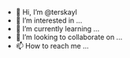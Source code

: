 - 👋 Hi, I’m @terskayl
- 👀 I’m interested in ...
- 🌱 I’m currently learning ...
- 💞️ I’m looking to collaborate on ...
- 📫 How to reach me ...

<!---
terskayl/terskayl is a ✨ special ✨ repository because its `README.md` (this file) appears on your GitHub profile.
You can click the Preview link to take a look at your changes.
--->
